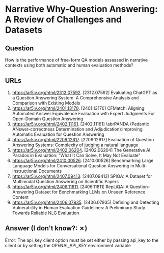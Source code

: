# Narrative Why-Question Answering: A Review of Challenges and Datasets

## Question

How is the performance of free-form QA models assessed in narrative contexts using both automatic and human evaluation methods?

## URLs

1. https://ar5iv.org/html/2312.07592. [2312.07592] Evaluating ChatGPT as a Question Answering System: A Comprehensive Analysis and Comparison with Existing Models
2. https://ar5iv.org/html/2401.13170. [2401.13170] CFMatch: Aligning Automated Answer Equivalence Evaluation with Expert Judgments For Open-Domain Question Answering
3. https://ar5iv.org/html/2402.11161. [2402.11161] \abrPANDA (Pedantic ANswer-correctness Determination and Adjudication):Improving Automatic Evaluation for Question Answering
4. https://ar5iv.org/html/2209.12617. [2209.12617] Evaluation of Question Answering Systems: Complexity of judging a natural language
5. https://ar5iv.org/html/2402.06204. [2402.06204] The Generative AI Paradox in Evaluation: "What It Can Solve, It May Not Evaluate"
6. https://ar5iv.org/html/2410.00526. [2410.00526] Benchmarking Large Language Models for Conversational Question Answering in Multi-instructional Documents
7. https://ar5iv.org/html/2407.09413. [2407.09413] SPIQA: A Dataset for Multimodal Question Answering on Scientific Papers
8. https://ar5iv.org/html/2406.11811. [2406.11811] RepLiQA: A Question-Answering Dataset for Benchmarking LLMs on Unseen Reference Content
9. https://ar5iv.org/html/2406.07935. [2406.07935] Defining and Detecting Vulnerability in Human Evaluation Guidelines: A Preliminary Study Towards Reliable NLG Evaluation

## Answer (I don't know?: ✗)

Error: The api_key client option must be set either by passing api_key to the client or by setting the OPENAI_API_KEY environment variable